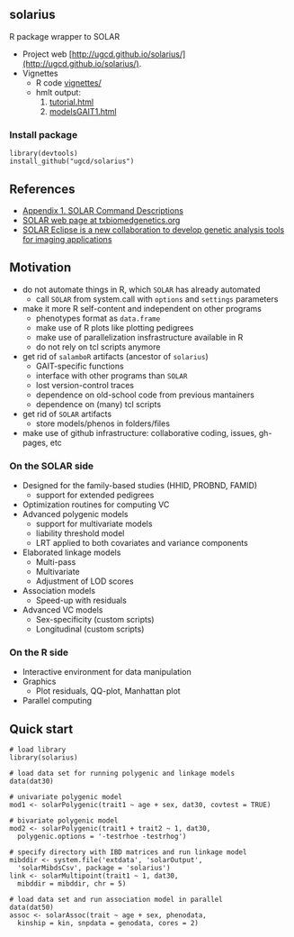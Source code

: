 ## solarius

R package wrapper to SOLAR

* Project web [http://ugcd.github.io/solarius/](http://ugcd.github.io/solarius/).
* Vignettes 
  * R code [vignettes/](vignettes/)
  * hmlt output:
     1. [tutorial.html](http://ugcd.github.io/solarius/vignettes/tutorial.html)
     2. [modelsGAIT1.html](http://ugcd.github.io/solarius/vignettes/modelsGAIT1.html)
     


### Install package

```
library(devtools)
install_github("ugcd/solarius")
```

## References

* [Appendix 1. SOLAR Command Descriptions](http://helix.nih.gov/Documentation/solar-6.6.2-doc/91.appendix_1_text.html)
* [SOLAR web page at txbiomedgenetics.org](http://solar.txbiomedgenetics.org/)
* [SOLAR Eclipse is a new collaboration to develop genetic analysis tools for imaging applications](http://www.nitrc.org/projects/se_linux/)

## Motivation

* do not automate things in R, which `SOLAR` has already automated
  * call `SOLAR` from system.call with `options` and `settings` parameters
* make it more R self-content and independent on other programs
  * phenotypes format as `data.frame`
  * make use of R plots like plotting pedigrees
  * make use of parallelization insfrastructure available in R
  * do not rely on tcl  scripts anymore
* get rid of `salamboR` artifacts (ancestor of `solarius`)
  * GAIT-specific functions
  * interface with other programs than `SOLAR`
  * lost version-control traces
  * dependence on old-school code from previous mantainers
  * dependence on (many) tcl scripts
* get rid of `SOLAR` artifacts
  * store models/phenos in folders/files
* make use of github infrastructure: collaborative coding, issues, gh-pages, etc

 
### On the SOLAR side

* Designed for the family-based studies (HHID, PROBND, FAMID)
  * support for extended pedigrees
* Optimization routines for computing VC
* Advanced polygenic models
  * support for multivariate models
  * liability threshold model
  * LRT applied to both covariates and variance components
* Elaborated linkage models
  * Multi-pass
  * Multivariate
  * Adjustment of LOD scores
* Association models
  * Speed-up with residuals
* Advanced VC models
  * Sex-specificity (custom scripts)
  * Longitudinal (custom scripts)

### On the R side

* Interactive environment for data manipulation
* Graphics
  * Plot residuals, QQ-plot, Manhattan plot
* Parallel computing


## Quick start

```
# load library
library(solarius)

# load data set for running polygenic and linkage models
data(dat30)

# univariate polygenic model
mod1 <- solarPolygenic(trait1 ~ age + sex, dat30, covtest = TRUE)
 
# bivariate polygenic model
mod2 <- solarPolygenic(trait1 + trait2 ~ 1, dat30,
  polygenic.options = '-testrhoe -testrhog')

# specify directory with IBD matrices and run linkage model
mibddir <- system.file('extdata', 'solarOutput',
  'solarMibdsCsv', package = 'solarius') 
link <- solarMultipoint(trait1 ~ 1, dat30,
  mibddir = mibddir, chr = 5)

# load data set and run association model in parallel
data(dat50)
assoc <- solarAssoc(trait ~ age + sex, phenodata,
  kinship = kin, snpdata = genodata, cores = 2)
```  
